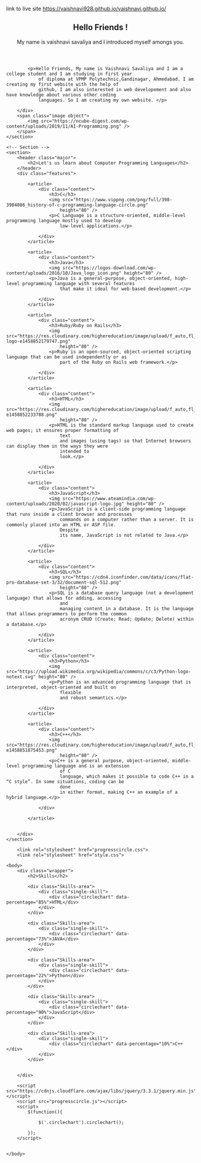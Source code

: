 link to live site https://vaishnavi928.github.io/vaishnavi.github.io/
<html>

<head>
	<title>Sample Website</title>
	<!-- Banner -->
	<section id="banner">
		<div class="content">
			<header>
				<h1>Hello Friends !</h1>
				<p>My name is vaishnavi savaliya and I introduced myself amongs you.</p>
			</header>

			<p>Hello Friends, My name is Vaishnavi Savaliya and I am a college student and I am studying in first year
				of diploma at VPMP Polytechnic,Gandinagar, Ahmedabad. I am creating my first website with the help of
				github, I am also interested in web developement and also have knowledge about various other coding
				languages. So I am creating my own website. </p>

		</div>
		<span class="image object">
			<img src="https://ncube-digest.com/wp-content/uploads/2019/11/AI-Programming.png" />
		</span>
	</section>

	<!-- Section -->
	<section>
		<header class="major">
			<h2>Let's us learn about Computer Programming Languages</h2>
		</header>
		<div class="features">

			<article>
				<div class="content">
					<h3>C</h3>
					<img src="https://www.vippng.com/png/full/398-3984086_history-of-c-programming-language-circle.png"
						height="80" />
					<p>C Language is a structure-oriented, middle-level programming language mostly used to develop
						low-level applications.</p>

				</div>
			</article>

			<article>
				<div class="content">
					<h3>Java</h3>
					<img src="https://logos-download.com/wp-content/uploads/2016/10/Java_logo_icon.png" height="80" />
					<p>Java is a general-purpose, object-oriented, high-level programming language with several features
						that make it ideal for web-based development.</p>

				</div>
			</article>

			<article>
				<div class="content">
					<h3>Ruby/Ruby on Rails</h3>
					<img src="https://res.cloudinary.com/highereducation/image/upload/f_auto,fl_lossy,q_auto:eco/v1/ComputerScience.org/2015/10/ruby-logo-e1458852179747.png"
						height="80" />
					<p>Ruby is an open-sourced, object-oriented scripting language that can be used independently or as
						part of the Ruby on Rails web framework.</p>

				</div>
			</article>

			<article>
				<div class="content">
					<h3>HTML</h3>
					<img src="https://res.cloudinary.com/highereducation/image/upload/f_auto,fl_lossy,q_auto:eco/v1/ComputerScience.org/2015/10/HTML5_logo-e1458852233788.png"
						height="80" />
					<p>HTML is the standard markup language used to create web pages; it ensures proper formatting of
						text
						and images (using tags) so that Internet browsers can display them in the ways they were
						intended to
						look.</p>

				</div>
			</article>

			<article>
				<div class="content">
					<h3>JavaScript</h3>
					<img src="https://www.ateamindia.com/wp-content/uploads/2020/02/javascript-logo.jpg" height="80" />
					<p>JavaScript is a client-side programming language that runs inside a client browser and processes
						commands on a computer rather than a server. It is commonly placed into an HTML or ASP file.
						Despite
						its name, JavaScript is not related to Java.</p>

				</div>
			</article>

			<article>
				<div class="content">
					<h3>SQL</h3>
					<img src="https://cdn4.iconfinder.com/data/icons/flat-pro-database-set-3/32/document-sql-512.png"
						height="80" />
					<p>SQL is a database query language (not a development language) that allows for adding, accessing
						and
						managing content in a database. It is the language that allows programmers to perform the common
						acronym CRUD (Create; Read; Update; Delete) within a database.</p>

				</div>
			</article>

			<article>
				<div class="content">
					<h3>Python</h3>
					<img src="https://upload.wikimedia.org/wikipedia/commons/c/c3/Python-logo-notext.svg" height="80" />
					<p>Python is an advanced programming language that is interpreted, object-oriented and built on
						flexible
						and robust semantics.</p>

				</div>
			</article>

			<article>
				<div class="content">
					<h3>C++</h3>
					<img src="https://res.cloudinary.com/highereducation/image/upload/f_auto,fl_lossy,q_auto:eco/v1/ComputerScience.org/2015/10/cplusplus-e1458851875453.png"
						height="80" />
					<p>C++ is a general purpose, object-oriented, middle-level programming language and is an extension
						of C
						language, which makes it possible to code C++ in a “C style”. In some situations, coding can be
						done
						in either format, making C++ an example of a hybrid language.</p>

				</div>

			</article>


		</div>
	</section>

		<link rel="stylesheet" href="progresscircle.css">
		<link rel="stylesheet" href="style.css">

	<body>
		<div class="wrapper">
			<h2>Skills</h2>
			
			<div class="Skills-area">
				<div class="single-skill">
					<div class="circlechart" data-percentage="85%">HTML</div>
				</div>
			</div>

			<div class="Skills-area">
				<div class="single-skill">
					<div class="circlechart" data-percentage="73%">JAVA</div>
				</div>
			</div>

			<div class="Skills-area">
				<div class="single-skill">
					<div class="circlechart" data-percentage="22%">Python</div>
				</div>
			</div>

			<div class="Skills-area">
				<div class="single-skill">
					<div class="circlechart" data-percentage="90%">JavaScript</div>
				</div>
			</div>

			<div class="Skills-area">
				<div class="single-skill">
					<div class="circlechart" data-percentage="10%">C++</div>
				</div>
			</div>


		</div>

		<script src="https://cdnjs.cloudflare.com/ajax/libs/jquery/3.3.1/jquery.min.js"></script>
		<script src="progresscircle.js"></script>
		<script>
			$(function(){

				$('.circlechart').circlechart();

			});
		</script>


	</body>







</head>

</html>
